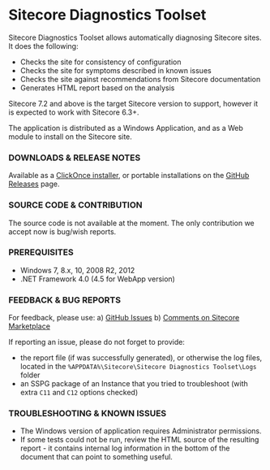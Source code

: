 # Sitecore Diagnostics Toolset

Sitecore Diagnostics Toolset allows automatically diagnosing Sitecore sites. It does the following:
- Checks the site for consistency of configuration 
- Checks the site for symptoms described in known issues
- Checks the site against recommendations from Sitecore documentation
- Generates HTML report based on the analysis

Sitecore 7.2 and above is the target Sitecore version to support, however it is expected to work with Sitecore 6.3+.

The application is distributed as a Windows Application, and as a Web module to install on the Sitecore site.

### DOWNLOADS & RELEASE NOTES

Available as a [ClickOnce installer](dl.sitecore.net/updater/sdt), or portable installations on the [GitHub Releases](https://github.com/Sitecore/Sitecore-Diagnostics-Toolset/releases) page.

### SOURCE CODE & CONTRIBUTION

The source code is not available at the moment. The only contribution we accept now is bug/wish reports.

### PREREQUISITES

* Windows 7, 8.x, 10, 2008 R2, 2012
* .NET Framework 4.0 (4.5 for WebApp version)

### FEEDBACK & BUG REPORTS

For feedback, please use:
a) [GitHub Issues](https://github.com/Sitecore/Sitecore-Diagnostics-Toolset/issues)
b) [Comments on Sitecore Marketplace](https://marketplace.sitecore.net/Modules/Sitecore_Diagnostics_Toolset.aspx)

If reporting an issue, please do not forget to provide:

* the report file (if was successfully generated), or otherwise the log files, located in the `%APPDATA%\Sitecore\Sitecore Diagnostics Toolset\Logs` folder
* an SSPG package of an Instance that you tried to troubleshoot (with extra `C11` and `C12` options checked)

### TROUBLESHOOTING & KNOWN ISSUES

* The Windows version of application requires Administrator permissions.
* If some tests could not be run, review the HTML source of the resulting report - it contains internal log information in the bottom of the document that can point to something useful.
